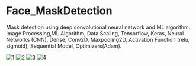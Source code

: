 # Face_MaskDetection
Mask detection using deep convolutional neural network and ML algorithm.
Image Processing,ML Algorithm, Data Scaling, Tensorflow, Keras, Neural Networks (CNN), Dense, Conv2D, Maxpooling2D, Activation Function (relu, sigmoid), Sequential Model, Optimizers(Adam).

![1](https://github.com/M-Aadil/Face_MaskDetection/assets/95518860/b6884c01-7de0-4224-b112-5db50c5a85db)
![2](https://github.com/M-Aadil/Face_MaskDetection/assets/95518860/43375e16-ba3f-47b0-b3fc-815850d4e785)
![3](https://github.com/M-Aadil/Face_MaskDetection/assets/95518860/f5231eb0-c088-46bb-b08e-c32318e15baa)
![4](https://github.com/M-Aadil/Face_MaskDetection/assets/95518860/0cfea4c2-fc80-4591-807f-16569dae5170)

